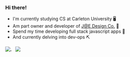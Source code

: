 ### Hi there!

- I'm currently studying CS at Carleton University 🖥️
- Am part owner and developer of [J@E Design Co.](https://github.com/JE-Design) 🌲
- Spend my time developing full stack javascript apps 🐢
- And currently delving into dev-ops ⛏️

<a href="https://github.com/anuraghazra/github-readme-stats">
  <img align="center" src="https://github-readme-stats.vercel.app/api/top-langs/?username=liannus&layout=compact&theme=react" />
</a>
<a style="padding: 12px" href="https://github.com/anuraghazra/github-readme-stats">
  <img align="center" src="https://github-readme-stats.vercel.app/api?username=liannus&hide=stars,contribs&line_height=30&count_private=true&show_icons=true&theme=react" />
</a>
